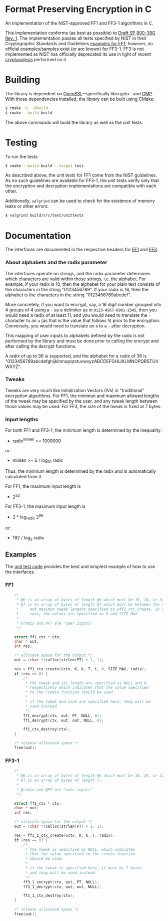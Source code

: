 # Format Preserving Encryption in C

An implementation of the NIST-approved FF1 and FF3-1 algorithms in C.

This implementation conforms (as best as possible) to
[Draft SP 800-38G Rev. 1][800-38g1]. The implementation passes all tests
specified by NIST in their Cryptographic Standards and Guidelines
[examples for FF1][ff1-examples]; however, no official examples/samples exist
(or are known) for FF3-1. FF3 is not implemented as NIST has officially
deprecated its use in light of recent [cryptanalysis][ff3-cryptanalysis]
performed on it.

# Building

The library is dependent on [OpenSSL](https://www.openssl.org/)--specifically
libcrypto--and [GMP](https://gmplib.org/). With those dependencies installed,
the library can be built using CMake:
```sh
$ cmake -S. -Bbuild
$ cmake --build build
```
The above commands will build the library as well as the unit tests.

# Testing

To run the tests:
```sh
$ cmake --build build --target test
```
As described above, the unit tests for FF1 come from the NIST guidelines. As
no such guidelines are available for FF3-1, the unit tests verify only that
the encryption and decryption implementations are compatible with each other.

Additionally, `valgrind` can be used to check for the existence of memory
leaks or other errors:
```sh
$ valgrind build/src/test/unittests
```

# Documentation

The interfaces are documented in the respective headers for
[FF1](src/include/ubiq/fpe/ff1.h) and [FF3](src/include/ubiq/fpe/ff3_1.h).

### About alphabets and the radix parameter

The interfaces operate on strings, and the radix parameter determines which
characters are valid within those strings, i.e. the alphabet. For example, if
your radix is 10, then the alphabet for your plain text consists of the
characters in the string "0123456789". If your radix is 16, then the
alphabet is the characters in the string "0123456789abcdef".

More concretely, if you want to encrypt, say, a 16 digit number grouped into
4 groups of 4 using a `-` as a delimiter as in `0123-4567-8901-2345`, then you
would need a radix of at least 11, and you would need to translate the `-`
character to an `a` (as that is the value that follows `9`) prior to the
encryption. Conversely, you would need to translate an `a` to a `-` after
decryption.

This mapping of user inputs to alphabets defined by the radix is not performed
by the library and must be done prior to calling the encrypt and after calling
the decrypt functions.

A radix of up to 36 is supported, and the alphabet for a radix of 36 is
"0123456789abcdefghijklmnopqrstuvwxyzABCDEFGHIJKLMNOPQRSTUVWXYZ".

### Tweaks

Tweaks are very much like Initialization Vectors (IVs) in "traditional"
encryption algorithms. For FF1, the minimun and maximum allowed lengths of
the tweak may be specified by the user, and any tweak length between those
values may be used. For FF3, the size of the tweak is fixed at 7 bytes.

### Input lengths

For both FF1 and FF3-1, the minimum length is determined by the inequality:
- radix<sup>minlen</sup> >= 1000000

or:
- minlen >= 6 / log<sub>10</sub> radix

Thus, the minimum length is determined by the radix and is automatically
calculated from it.

For FF1, the maximum input length is
- 2<sup>32</sup>

For FF3-1, the maximum input length is
- 2 * log<sub>radix</sub> 2<sup>96</sup>

or:
- 192 / log<sub>2</sub> radix

## Examples

The [unit test code](src/test) provides the best and simplest example of how to use the
interfaces.

### FF1
```c
    /*
     * @K is an array of bytes of length @k which must be 16, 24, or 32
     * @T is an array of bytes of length @t which must be between the minimum
     *     and maximum tweak lengths specified to @ff1_ctx_create. In this
     *     case, the values are specified as 0 and SIZE_MAX
     *
     * @radix and @PT are "user inputs"
     */

    struct ff1_ctx * ctx;
    char * out;
    int res;

    /* allocate space for the output */
    out = (char *)calloc(strlen(PT) + 1, 1);

    res = ff1_ctx_create(&ctx, K, k, T, t, 0, SIZE_MAX, radix);
    if (res == 0) {
        /*
         * the tweak and its length are specified as NULL and 0,
         * respectively which indicates that the value specified
         * to the create function should be used.
         *
         * if the tweak and size are specified here, they will be
         * used instead
         */
        ff1_encrypt(ctx, out, PT, NULL, 0);
        ff1_decrypt(ctx, out, out, NULL, 0);

        ff1_ctx_destroy(ctx);
    }

    /* release allocated space */
    free(out);
```
### FF3-1
```c
    /*
     * @K is an array of bytes of length @k which must be 16, 24, or 32
     * @T is an array of bytes of length 7.
     *
     * @radix and @PT are "user inputs"
     */

    struct ff1_ctx * ctx;
    char * out;
    int res;

    /* allocate space for the output */
    out = (char *)calloc(strlen(PT) + 1, 1);

    res = ff3_1_ctx_create(&ctx, K, k, T, radix);
    if (res == 0) {
        /*
         * the tweak is specified as NULL, which indicates
         * that the value specified to the create function
         * should be used.
         *
         * if the tweak is specified here, it must be 7 bytes
         * and long will be used instead
         */
        ff3_1_encrypt(ctx, out, PT, NULL);
        ff3_1_decrypt(ctx, out, out, NULL);

        ff3_1_ctx_destroy(ctx);
    }

    /* release allocated space */
    free(out);
```

[800-38g1]:https://nvlpubs.nist.gov/nistpubs/SpecialPublications/NIST.SP.800-38Gr1-draft.pdf
[ff1-examples]:https://csrc.nist.gov/CSRC/media/Projects/Cryptographic-Standards-and-Guidelines/documents/examples/FF1samples.pdf
[ff3-cryptanalysis]:https://csrc.nist.gov/News/2017/Recent-Cryptanalysis-of-FF3

